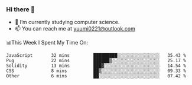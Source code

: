 ### Hi there 👋

- 📕 I’m currently studying computer science.
- 📫 You can reach me at yuumi0221@outlook.com


📊This Week I Spent My Time On:
<!--START_SECTION:waka-->

```text
JavaScript       32 mins         █████████░░░░░░░░░░░░░░░░   35.43 %
Pug              22 mins         ██████▒░░░░░░░░░░░░░░░░░░   25.17 %
Solidity         13 mins         ███▓░░░░░░░░░░░░░░░░░░░░░   14.54 %
CSS              8 mins          ██▒░░░░░░░░░░░░░░░░░░░░░░   09.33 %
Other            6 mins          ██░░░░░░░░░░░░░░░░░░░░░░░   07.42 %
```

<!--END_SECTION:waka-->

<!--
**Yuumi0221/Yuumi0221** is a ✨ _special_ ✨ repository because its `README.md` (this file) appears on your GitHub profile.

Here are some ideas to get you started:

- 🔭 I’m currently working on ...
- 🌱 I’m currently learning ...
- 👯 I’m looking to collaborate on ...
- 🤔 I’m looking for help with ...
- 💬 Ask me about ...
- 📫 How to reach me: ...
- 😄 Pronouns: ...
- ⚡ Fun fact: ...
-->
